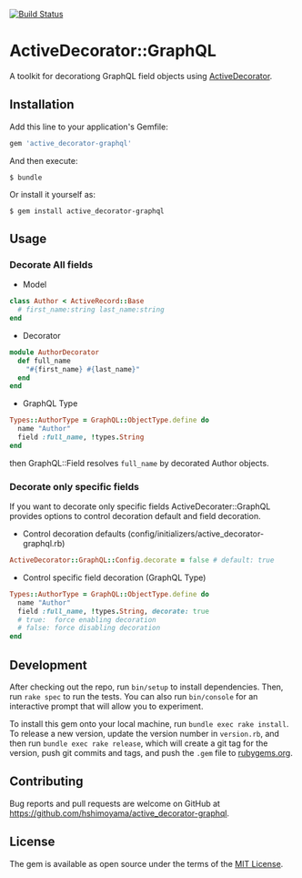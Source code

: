 [![Build Status](https://travis-ci.org/hshimoyama/active_decorator-graphql.svg?branch=master)](https://travis-ci.org/hshimoyama/active_decorator-graphql)

# ActiveDecorator::GraphQL

A toolkit for decorationg GraphQL field objects using [ActiveDecorator](https://github.com/amatsuda/active_decorator).

## Installation

Add this line to your application's Gemfile:

```ruby
gem 'active_decorator-graphql'
```

And then execute:

    $ bundle

Or install it yourself as:

    $ gem install active_decorator-graphql

## Usage

### Decorate All fields

- Model

```rb
class Author < ActiveRecord::Base
  # first_name:string last_name:string
end
```

- Decorator

```rb
module AuthorDecorator
  def full_name
    "#{first_name} #{last_name}"
  end
end
```

- GraphQL Type

```rb
Types::AuthorType = GraphQL::ObjectType.define do
  name "Author"
  field :full_name, !types.String
end
```

then GraphQL::Field resolves `full_name` by decorated Author objects.

### Decorate only specific fields

If you want to decorate only specific fields ActiveDecorater::GraphQL provides options to control decoration default and field decoration.

- Control decoration defaults (config/initializers/active_decorator-graphql.rb)

```rb
ActiveDecorator::GraphQL::Config.decorate = false # default: true
```

- Control specific field decoration (GraphQL Type)

```rb
Types::AuthorType = GraphQL::ObjectType.define do
  name "Author"
  field :full_name, !types.String, decorate: true
  # true:  force enabling decoration
  # false: force disabling decoration
end
```

## Development

After checking out the repo, run `bin/setup` to install dependencies. Then, run `rake spec` to run the tests. You can also run `bin/console` for an interactive prompt that will allow you to experiment.

To install this gem onto your local machine, run `bundle exec rake install`. To release a new version, update the version number in `version.rb`, and then run `bundle exec rake release`, which will create a git tag for the version, push git commits and tags, and push the `.gem` file to [rubygems.org](https://rubygems.org).

## Contributing

Bug reports and pull requests are welcome on GitHub at https://github.com/hshimoyama/active_decorator-graphql.

## License

The gem is available as open source under the terms of the [MIT License](http://opensource.org/licenses/MIT).
